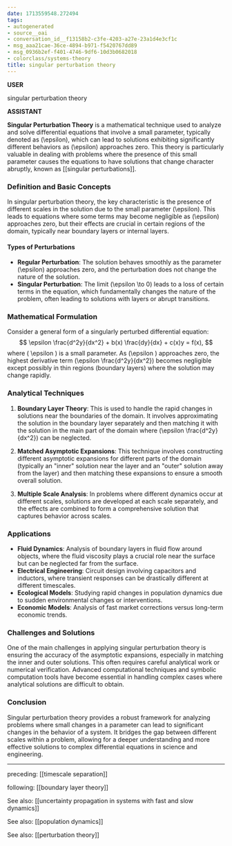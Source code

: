 ```yaml
---
date: 1713559548.272494
tags:
- autogenerated
- source__oai
- conversation_id__f13158b2-c3fe-4203-a27e-23a1d4e3cf1c
- msg_aaa21cae-36ce-4894-b971-f5420767dd89
- msg_0936b2ef-f401-4746-9df6-10d3b0682018
- colorclass/systems-theory
title: singular perturbation theory
---
```


**USER**

singular perturbation theory


**ASSISTANT**

**Singular Perturbation Theory** is a mathematical technique used to analyze and solve differential equations that involve a small parameter, typically denoted as \(\epsilon\), which can lead to solutions exhibiting significantly different behaviors as \(\epsilon\) approaches zero. This theory is particularly valuable in dealing with problems where the presence of this small parameter causes the equations to have solutions that change character abruptly, known as [[singular perturbations]].

### Definition and Basic Concepts

In singular perturbation theory, the key characteristic is the presence of different scales in the solution due to the small parameter \(\epsilon\). This leads to equations where some terms may become negligible as \(\epsilon\) approaches zero, but their effects are crucial in certain regions of the domain, typically near boundary layers or internal layers.

#### Types of Perturbations

- **Regular Perturbation**: The solution behaves smoothly as the parameter \(\epsilon\) approaches zero, and the perturbation does not change the nature of the solution.
- **Singular Perturbation**: The limit \(\epsilon \to 0\) leads to a loss of certain terms in the equation, which fundamentally changes the nature of the problem, often leading to solutions with layers or abrupt transitions.

### Mathematical Formulation

Consider a general form of a singularly perturbed differential equation:
$$
\epsilon \frac{d^2y}{dx^2} + b(x) \frac{dy}{dx} + c(x)y = f(x),
$$
where \( \epsilon \) is a small parameter. As \(\epsilon \) approaches zero, the highest derivative term \(\epsilon \frac{d^2y}{dx^2}\) becomes negligible except possibly in thin regions (boundary layers) where the solution may change rapidly.

### Analytical Techniques

1. **Boundary Layer Theory**: This is used to handle the rapid changes in solutions near the boundaries of the domain. It involves approximating the solution in the boundary layer separately and then matching it with the solution in the main part of the domain where \(\epsilon \frac{d^2y}{dx^2}\) can be neglected.

2. **Matched Asymptotic Expansions**: This technique involves constructing different asymptotic expansions for different parts of the domain (typically an "inner" solution near the layer and an "outer" solution away from the layer) and then matching these expansions to ensure a smooth overall solution.

3. **Multiple Scale Analysis**: In problems where different dynamics occur at different scales, solutions are developed at each scale separately, and the effects are combined to form a comprehensive solution that captures behavior across scales.

### Applications

- **Fluid Dynamics**: Analysis of boundary layers in fluid flow around objects, where the fluid viscosity plays a crucial role near the surface but can be neglected far from the surface.
- **Electrical Engineering**: Circuit design involving capacitors and inductors, where transient responses can be drastically different at different timescales.
- **Ecological Models**: Studying rapid changes in population dynamics due to sudden environmental changes or interventions.
- **Economic Models**: Analysis of fast market corrections versus long-term economic trends.

### Challenges and Solutions

One of the main challenges in applying singular perturbation theory is ensuring the accuracy of the asymptotic expansions, especially in matching the inner and outer solutions. This often requires careful analytical work or numerical verification. Advanced computational techniques and symbolic computation tools have become essential in handling complex cases where analytical solutions are difficult to obtain.

### Conclusion

Singular perturbation theory provides a robust framework for analyzing problems where small changes in a parameter can lead to significant changes in the behavior of a system. It bridges the gap between different scales within a problem, allowing for a deeper understanding and more effective solutions to complex differential equations in science and engineering.


---

preceding: [[timescale separation]]  


following: [[boundary layer theory]]

See also: [[uncertainty propagation in systems with fast and slow dynamics]]


See also: [[population dynamics]]


See also: [[perturbation theory]]